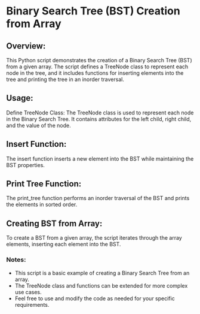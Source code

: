 # Binary Search Tree (BST) Creation from Array
## Overview:
This Python script demonstrates the creation of a Binary Search Tree (BST) from a given array. The script defines a TreeNode class to represent each node in the tree, and it includes functions for inserting elements into the tree and printing the tree in an inorder traversal.

## Usage:
Define TreeNode Class:
The TreeNode class is used to represent each node in the Binary Search Tree. It contains attributes for the left child, right child, and the value of the node.

## Insert Function:
The insert function inserts a new element into the BST while maintaining the BST properties.

## Print Tree Function:
The print_tree function performs an inorder traversal of the BST and prints the elements in sorted order.

## Creating BST from Array:
To create a BST from a given array, the script iterates through the array elements, inserting each element into the BST.

### Notes:
- This script is a basic example of creating a Binary Search Tree from an array.
- The TreeNode class and functions can be extended for more complex use cases.
- Feel free to use and modify the code as needed for your specific requirements.
